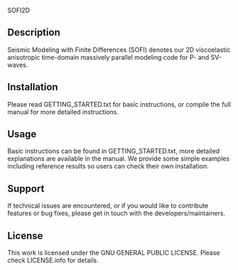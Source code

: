 SOFI2D

## Description
Seismic Modeling with Finite Differences (SOFI) denotes our 2D viscoelastic anisotropic time-domain massively parallel modeling code for P- and SV-waves.

## Installation
Please read GETTING_STARTED.txt for basic instructions, or compile the full manual for more detailed instructions.

## Usage
Basic instructions can be found in GETTING_STARTED.txt, more detailed explanations are available in the manual. We provide some simple examples including reference results so users can check their own installation.

## Support
If technical issues are encountered, or if you would like to contribute features or bug fixes, please get in touch with the developers/maintainers.

## License
This work is licensed under the GNU GENERAL PUBLIC LICENSE. Please check LICENSE.info for details.
